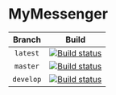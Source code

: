 # MyMessenger
|Branch|Build|
|:----:|:---:|
| `latest` | [![Build status](https://ci.appveyor.com/api/projects/status/8i8223xah8f22s89?svg=true)](https://ci.appveyor.com/project/prekel/mymessenger) |
| `master` | [![Build status](https://ci.appveyor.com/api/projects/status/8i8223xah8f22s89/branch/master?svg=true)](https://ci.appveyor.com/project/prekel/mymessenger/branch/master) |
| `develop` | [![Build status](https://ci.appveyor.com/api/projects/status/8i8223xah8f22s89/branch/develop?svg=true)](https://ci.appveyor.com/project/prekel/mymessenger/branch/develop) |
